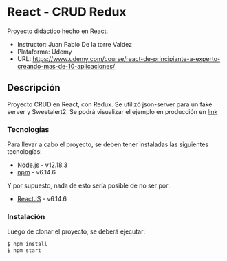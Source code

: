 # React - CRUD Redux

Proyecto didáctico hecho en React.

  - Instructor: Juan Pablo De la torre Valdez
  - Plataforma: Udemy
  - URL: https://www.udemy.com/course/react-de-principiante-a-experto-creando-mas-de-10-aplicaciones/

## Descripción

Proyecto CRUD en React, con Redux. Se utilizó json-server para un fake server y Sweetalert2.
Se podrá visualizar el ejemplo en producción en [link](https://hardcore-banach-b1ffc1.netlify.app)

### Tecnologías

Para llevar a cabo el proyecto, se deben tener instaladas las siguientes tecnologías:

* [Node.js] - v12.18.3
* [npm] - v6.14.6

Y por supuesto, nada de esto sería posible de no ser por: 
* [ReactJS] - v6.14.6

### Instalación

Luego de clonar el proyecto, se deberá ejecutar:

```sh
$ npm install
$ npm start
```



[node.js]: <https://nodejs.org/>
[npm]: <https://www.npmjs.com/>
[ReactJS]: <https://es.reactjs.org/>
